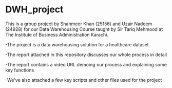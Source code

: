 # DWH_project

This is a group project by Shahmeer Khan (25156) and Uzair Nadeem (24928) for our Data Warehousing Course taught by Sir Tariq Mehmood at The Institute of Business Administration Karachi.

-The project is a data warehousing solution for a healthcare dataset

-The report attached in this repository discusses our whole process in detail

-The report contains a video URL demoing our process and explaining some key functions

-We've also attached a few key scripts and other files used for the project
